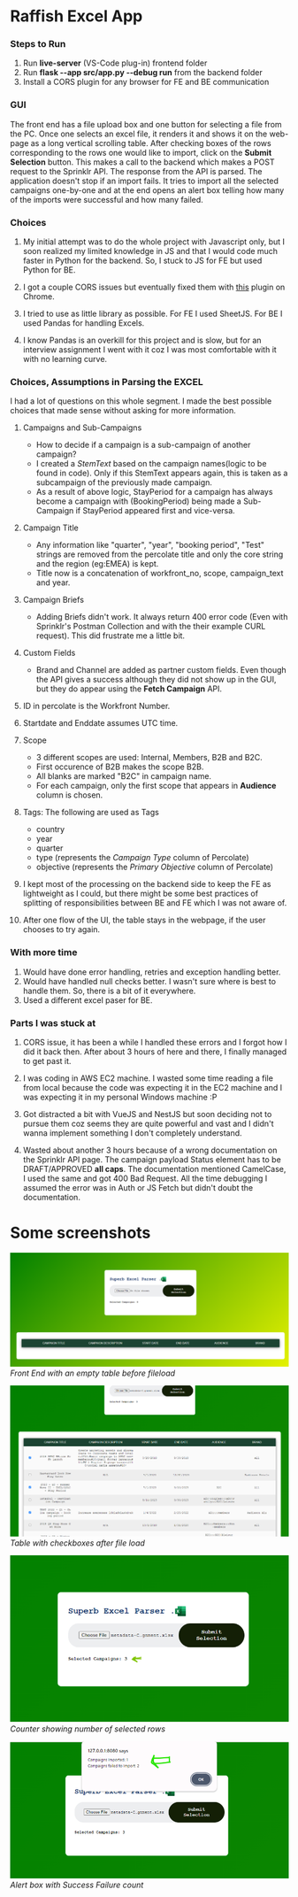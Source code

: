 
# Raffish Excel App

### Steps to Run
1. Run **live-server** (VS-Code plug-in) frontend folder
2. Run **flask --app src/app.py --debug run** from the backend folder
3. Install a CORS plugin for any browser for FE and BE communication

### GUI
The front end has a file upload box and one button for selecting a file from the PC. Once one selects an excel file, it renders it and shows it on the web-page as a long vertical scrolling table. After checking boxes of the rows corresponding to the rows one would like to import, click on the **Submit Selection** button. This makes a call to the backend which makes a POST request to the Sprinklr API. The response from the API is parsed. The application doesn't stop if an import fails. It tries to import all the selected campaigns one-by-one and at the end opens an alert box telling how many of the imports were successful and how many failed.

### Choices
1. My initial attempt was to do the whole project with Javascript only, but I soon realized my limited knowledge in JS and that I would code much faster in Python for the backend. So, I stuck to JS for FE but used Python for BE.

2. I got a couple CORS issues but eventually fixed them with [this](https://chromewebstore.google.com/detail/moesif-origin-cors-change/digfbfaphojjndkpccljibejjbppifbc) plugin on Chrome.

3. I tried to use as little library as possible. For FE I used SheetJS. For BE I used Pandas for handling Excels.

4. I know Pandas is an overkill for this project and is slow, but for an interview assignment I went with it coz I was most comfortable with it with no learning curve.

### Choices, Assumptions in Parsing the EXCEL
I had a lot of questions on this whole segment. I made the best possible choices that made sense without asking for more information.
1. Campaigns and Sub-Campaigns
    - How to decide if a campaign is a sub-campaign of another campaign?
    - I created a *StemText* based on the campaign names(logic to be found in code). Only if this StemText appears again, this is taken as a subcampaign of the previously made campaign.
    - As a result of above logic, StayPeriod for a campaign has always become a campaign with (BookingPeriod) being made a Sub-Campaign if StayPeriod appeared first and vice-versa.

7. Campaign Title
    - Any information like "quarter", "year", "booking period", "Test" strings are removed from the percolate title and only the core string and the region (eg:EMEA) is kept.
    - Title now is a concatenation of workfront_no, scope, campaign_text and year.

2. Campaign Briefs
    - Adding Briefs didn't work. It always return 400 error code (Even with Sprinklr's Postman Collection and with the their example CURL request). This did frustrate me a little bit.

3. Custom Fields
    - Brand and Channel are added as partner custom fields. Even though the API gives a success although they did not show up in the GUI, but they do appear using the **Fetch Campaign** API.

4. ID in percolate is the Workfront Number.
5. Startdate and Enddate assumes UTC time.
6. Scope
    - 3 different scopes are used: Internal, Members, B2B and B2C.
    - First occurence of B2B makes the scope B2B.
    - All blanks are marked "B2C" in campaign name.
    - For each campaign, only the first scope that appears in **Audience** column is chosen.

8. Tags: The following are used as Tags
    - country
    - year
    - quarter
    - type (represents the *Campaign Type* column of Percolate)
    - objective (represents the *Primary Objective* column of Percolate)

9. I kept most of the processing on the backend side to keep the FE as lightweight as I could, but there might be some best practices of splitting of responsibilities between BE and FE which I was not aware of.

10. After one flow of the UI, the table stays in the webpage, if the user chooses to try again.

### With more time
1. Would have done error handling, retries and exception handling better.
2. Would have handled null checks better. I wasn't sure where is best to handle them. So, there is a bit of it everywhere.
3. Used a different excel paser for BE.

### Parts I was stuck at
1. CORS issue, it has been a while I handled these errors and I forgot how I did it back then. After about 3 hours of here and there, I finally managed to get past it.

2. I was coding in AWS EC2 machine. I wasted some time reading a file from local because the code was expecting it in the EC2 machine and I was expecting it in my personal Windows machine :P

3. Got distracted a bit with VueJS and NestJS but soon deciding not to pursue them coz seems they are quite powerful and vast and I didn't wanna implement something I don't completely understand.

4. Wasted about another 3 hours because of a wrong documentation on the Sprinklr API page. The campaign payload Status element has to be DRAFT/APPROVED **all caps**. The documentation mentioned CamelCase, I used the same and got 400 Bad Request. All the time debugging I assumed the error was in Auth or JS Fetch but didn't doubt the documentation.

# Some screenshots

![Alt text](/files/doc_files/frontend.png)
*Front End with an empty table before fileload*

![Alt text](/files/doc_files/table_with_checkboxes.png)
*Table with checkboxes after file load*

![Alt text](/files/doc_files/text_with_selection_count.png)
*Counter showing number of selected rows*

![Alt text](/files/doc_files/success_failure_count.png)
*Alert box with Success Failure count*